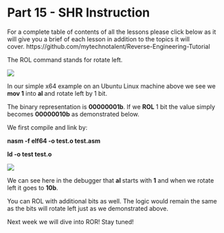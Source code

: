 <h1>Part 15 - SHR Instruction</h1><p>For a complete table of contents of all the lessons please click below as it will give you a brief of each lesson in addition to the topics it will cover. https://github.com/mytechnotalent/Reverse-Engineering-Tutorial</p><p>The ROL command stands for rotate left.</p><div class="slate-resizable-image-embed slate-image-embed__resize-full-width"><img src="https://media-exp1.licdn.com/dms/image/C4E12AQFJxE3VYgBtbQ/article-inline_image-shrink_1000_1488/0/1543575772711?e=1614211200&amp;v=beta&amp;t=RwucupBjF93kga1f2ozQiDIQFdHp5CWl_Xfw1RqZQIc"/></div><p>In our simple x64 example on an Ubuntu Linux machine above we see we <strong>mov 1</strong> into <strong>al </strong>and rotate left by 1 bit.</p><p>The binary representation is <strong>00000001b</strong>. If we <strong>ROL</strong> 1 bit the value simply becomes <strong>00000010b</strong> as demonstrated below.</p><p>We first compile and link by:</p><p><strong>nasm -f elf64 -o test.o test.asm</strong></p><p><strong>ld -o test test.o</strong></p><div class="slate-resizable-image-embed slate-image-embed__resize-full-width"><img src="https://media-exp1.licdn.com/dms/image/C4E12AQEXAKzCOvYqxA/article-inline_image-shrink_1000_1488/0/1543575972607?e=1614211200&amp;v=beta&amp;t=rrnFar_z1wGspPI59CEc4_9_NK-5ycSSsUxifZEZDOQ"/></div><p>We can see here in the debugger that <strong>al </strong>starts with <strong>1</strong> and when we rotate left it goes to <strong>10b</strong>.</p><p>You can ROL with additional bits as well. The logic would remain the same as the bits will rotate left just as we demonstrated above.</p><p>Next week we will dive into ROR! Stay tuned!</p>